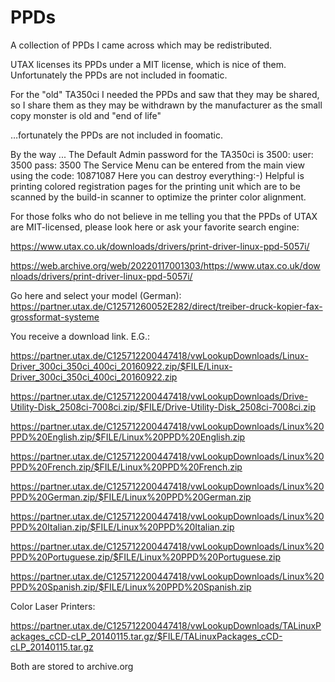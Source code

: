 # PPDs
A collection of PPDs I came across which may be redistributed.

UTAX licenses its PPDs under a MIT license, which is nice of them. Unfortunately the PPDs are not included in foomatic.

For the "old" TA350ci I needed the PPDs and saw that they may be shared, so I share them as they may be withdrawn by the manufacturer as
the small copy monster is old and "end of life"

…fortunately the PPDs are not included in foomatic.

By the way ...
The Default Admin password for the TA350ci is 3500:
user: 3500
pass: 3500
The Service Menu can be entered from the main view using the code:
10871087
Here you can destroy everything:-) 
Helpful is printing colored registration pages for the printing unit which are to be scanned by the build-in scanner to optimize the printer color alignment.

For those folks who do not believe in me telling you that the PPDs of UTAX are MIT-licensed, please look here or ask your favorite search engine:

https://www.utax.co.uk/downloads/drivers/print-driver-linux-ppd-5057i/



https://web.archive.org/web/20220117001303/https://www.utax.co.uk/downloads/drivers/print-driver-linux-ppd-5057i/



Go here and select your model (German):
https://partner.utax.de/C12571260052E282/direct/treiber-druck-kopier-fax-grossformat-systeme

You receive a download link. E.G.:

https://partner.utax.de/C125712200447418/vwLookupDownloads/Linux-Driver_300ci_350ci_400ci_20160922.zip/$FILE/Linux-Driver_300ci_350ci_400ci_20160922.zip

https://partner.utax.de/C125712200447418/vwLookupDownloads/Drive-Utility-Disk_2508ci-7008ci.zip/$FILE/Drive-Utility-Disk_2508ci-7008ci.zip

https://partner.utax.de/C125712200447418/vwLookupDownloads/Linux%20PPD%20English.zip/$FILE/Linux%20PPD%20English.zip

https://partner.utax.de/C125712200447418/vwLookupDownloads/Linux%20PPD%20French.zip/$FILE/Linux%20PPD%20French.zip

https://partner.utax.de/C125712200447418/vwLookupDownloads/Linux%20PPD%20German.zip/$FILE/Linux%20PPD%20German.zip

https://partner.utax.de/C125712200447418/vwLookupDownloads/Linux%20PPD%20Italian.zip/$FILE/Linux%20PPD%20Italian.zip

https://partner.utax.de/C125712200447418/vwLookupDownloads/Linux%20PPD%20Portuguese.zip/$FILE/Linux%20PPD%20Portuguese.zip

https://partner.utax.de/C125712200447418/vwLookupDownloads/Linux%20PPD%20Spanish.zip/$FILE/Linux%20PPD%20Spanish.zip



Color Laser Printers:

https://partner.utax.de/C125712200447418/vwLookupDownloads/TALinuxPackages_cCD-cLP_20140115.tar.gz/$FILE/TALinuxPackages_cCD-cLP_20140115.tar.gz



Both are stored to archive.org
